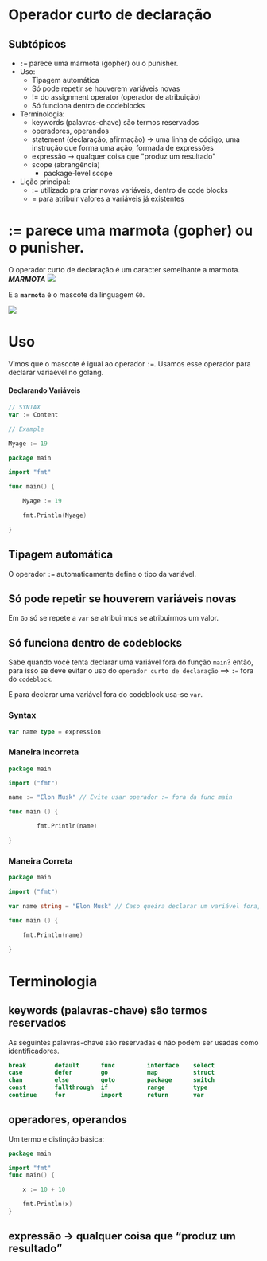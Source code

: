 # Operador curto de declaração


## Subtópicos
- `:=` parece uma marmota (gopher) ou o punisher.
- Uso:
	- Tipagem automática
	- Só pode repetir se houverem variáveis novas
	- != do assignment operator (operador de atribuição)
	- Só funciona dentro de codeblocks
- Terminologia:
	- keywords (palavras-chave) são termos reservados
	- operadores, operandos
	- statement (declaração, afirmação) → uma linha de código, uma instrução que forma uma ação, formada de expressões
	- expressão -> qualquer coisa que "produz um resultado"
	- scope (abrangência)
		- package-level scope
- Lição principal:
	- := utilizado pra criar novas variáveis, dentro de code blocks
	- = para atribuir valores a variáveis já existentes

# := parece uma marmota (gopher) ou o punisher.
O
operador curto de declaração é um caracter semelhante a marmota.
***MARMOTA***
<img src="https://upload.wikimedia.org/wikipedia/commons/thumb/3/3b/Marmot-edit1.jpg/800px-Marmot-edit1.jpg">

E a **`marmota`** é o mascote da linguagem `GO`.

<img src="https://go.dev/blog/gopher/header.jpg">

# Uso

Vimos que o mascote é igual ao operador `:=`. Usamos esse operador para declarar variaével no golang.

#### Declarando Variáveis
```go
// SYNTAX
var := Content

// Example

Myage := 19

```

```go
package main

import "fmt"

func main() {

	Myage := 19

	fmt.Println(Myage)

}

```

## Tipagem automática

 O operador `:=` automaticamente define o tipo da variável.

## Só pode repetir se houverem variáveis novas

Em `Go` só se repete a `var` se atribuirmos se atribuirmos um valor.

## Só funciona dentro de codeblocks

Sabe quando você tenta declarar uma variável fora do função `main`? então, para isso se deve evitar o uso do `operador curto de declaração` ==> `:=` fora do `codeblock`.

E para declarar uma variável fora do codeblock usa-se `var`.


### Syntax
```go
var name type = expression
```


### Maneira Incorreta
```go
package main

import ("fmt")

name := "Elon Musk" // Evite usar operador := fora da func main

func main () {

		fmt.Println(name)

}

```

### Maneira Correta

```go
package main

import ("fmt")

var name string = "Elon Musk" // Caso queira declarar um variável fora, use var

func main () {

	fmt.Println(name)

}
```


# Terminologia

## keywords (palavras-chave) são termos reservados
As seguintes palavras-chave são reservadas e não podem ser usadas como identificadores.

```go
break        default      func         interface    select
case         defer        go           map          struct
chan         else         goto         package      switch
const        fallthrough  if           range        type
continue     for          import       return       var
```

## operadores, operandos

Um termo e distinção básica:

```go
package main

import "fmt"
func main() {

	x := 10 + 10

	fmt.Println(x)
}

```

## expressão -> qualquer coisa que “produz um resultado”
